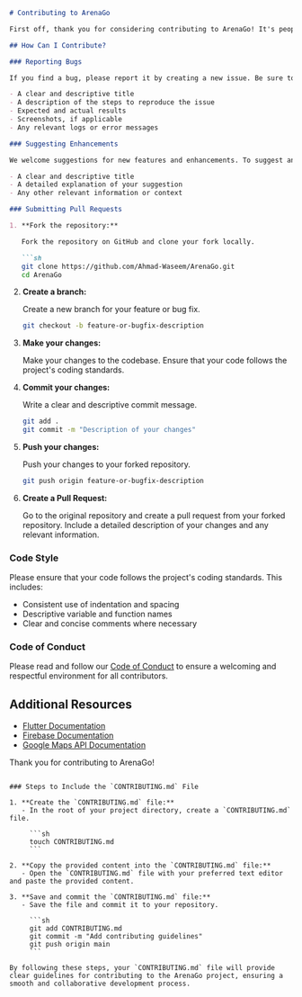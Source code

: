 ```markdown
# Contributing to ArenaGo

First off, thank you for considering contributing to ArenaGo! It's people like you that make this project possible and better every day.

## How Can I Contribute?

### Reporting Bugs

If you find a bug, please report it by creating a new issue. Be sure to include:

- A clear and descriptive title
- A description of the steps to reproduce the issue
- Expected and actual results
- Screenshots, if applicable
- Any relevant logs or error messages

### Suggesting Enhancements

We welcome suggestions for new features and enhancements. To suggest an idea, create a new issue and provide:

- A clear and descriptive title
- A detailed explanation of your suggestion
- Any other relevant information or context

### Submitting Pull Requests

1. **Fork the repository:**

   Fork the repository on GitHub and clone your fork locally.

   ```sh
   git clone https://github.com/Ahmad-Waseem/ArenaGo.git
   cd ArenaGo
   ```

2. **Create a branch:**

   Create a new branch for your feature or bug fix.

   ```sh
   git checkout -b feature-or-bugfix-description
   ```

3. **Make your changes:**

   Make your changes to the codebase. Ensure that your code follows the project's coding standards.

4. **Commit your changes:**

   Write a clear and descriptive commit message.

   ```sh
   git add .
   git commit -m "Description of your changes"
   ```

5. **Push your changes:**

   Push your changes to your forked repository.

   ```sh
   git push origin feature-or-bugfix-description
   ```

6. **Create a Pull Request:**

   Go to the original repository and create a pull request from your forked repository. Include a detailed description of your changes and any relevant information.

### Code Style

Please ensure that your code follows the project's coding standards. This includes:

- Consistent use of indentation and spacing
- Descriptive variable and function names
- Clear and concise comments where necessary

### Code of Conduct

Please read and follow our [Code of Conduct](CODE_OF_CONDUCT.md) to ensure a welcoming and respectful environment for all contributors.

## Additional Resources

- [Flutter Documentation](https://flutter.dev/docs)
- [Firebase Documentation](https://firebase.google.com/docs)
- [Google Maps API Documentation](https://developers.google.com/maps/documentation)

Thank you for contributing to ArenaGo!
```

### Steps to Include the `CONTRIBUTING.md` File

1. **Create the `CONTRIBUTING.md` file:**
   - In the root of your project directory, create a `CONTRIBUTING.md` file.

     ```sh
     touch CONTRIBUTING.md
     ```

2. **Copy the provided content into the `CONTRIBUTING.md` file:**
   - Open the `CONTRIBUTING.md` file with your preferred text editor and paste the provided content.

3. **Save and commit the `CONTRIBUTING.md` file:**
   - Save the file and commit it to your repository.

     ```sh
     git add CONTRIBUTING.md
     git commit -m "Add contributing guidelines"
     git push origin main
     ```

By following these steps, your `CONTRIBUTING.md` file will provide clear guidelines for contributing to the ArenaGo project, ensuring a smooth and collaborative development process.
